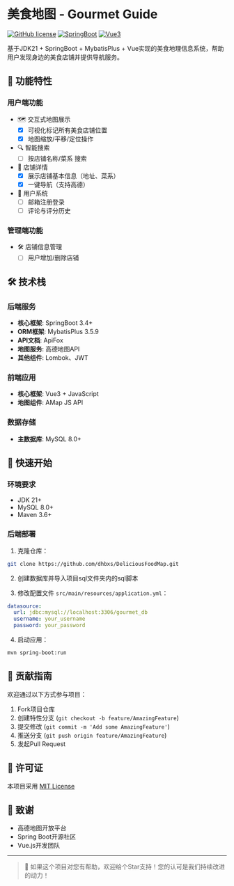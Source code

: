 # 美食地图 - Gourmet Guide

[![GitHub license](https://img.shields.io/badge/license-MIT-blue.svg)](https://github.com/yourusername/gourmet-guide/blob/main/LICENSE)
[![SpringBoot](https://img.shields.io/badge/SpringBoot-3.4.1%2B-brightgreen)](https://spring.io/projects/spring-boot)
[![Vue3](https://img.shields.io/badge/Vue-3.x-brightgreen)](https://vuejs.org/)

基于JDK21 + SpringBoot + MybatisPlus + Vue实现的美食地理信息系统，帮助用户发现身边的美食店铺并提供导航服务。

## 📌 功能特性

### 用户端功能
- 🗺️ 交互式地图展示
   - [x] 可视化标记所有美食店铺位置
   - [x] 地图缩放/平移/定位操作
- 🔍 智能搜索
   - [ ] 按店铺名称/菜系 搜索
- 📍 店铺详情
   - [x] 展示店铺基本信息（地址、菜系）
   - [x] 一键导航（支持高德）
- 🧑 用户系统
   - [ ] 邮箱注册登录
   - [ ] 评论与评分历史

### 管理端功能
- 🛠️ 店铺信息管理
  - [ ] 用户增加/删除店铺

## 🛠️ 技术栈

### 后端服务
- **核心框架**: SpringBoot 3.4+
- **ORM框架**: MybatisPlus 3.5.9
- **API文档**: ApiFox
- **地图服务**: 高德地图API
- **其他组件**: Lombok、JWT

### 前端应用
- **核心框架**: Vue3 + JavaScript
- **地图组件**: AMap JS API

### 数据存储
- **主数据库**: MySQL 8.0+

## 🚀 快速开始

### 环境要求
- JDK 21+
- MySQL 8.0+
- Maven 3.6+

### 后端部署
1. 克隆仓库：
```bash
git clone https://github.com/dhbxs/DeliciousFoodMap.git
```

2. 创建数据库并导入项目sql文件夹内的sql脚本

3. 修改配置文件 `src/main/resources/application.yml`：
```yaml
datasource:
  url: jdbc:mysql://localhost:3306/gourmet_db
  username: your_username
  password: your_password
```

4. 启动应用：
```bash
mvn spring-boot:run
```

## 🤝 贡献指南
欢迎通过以下方式参与项目：
1. Fork项目仓库
2. 创建特性分支 (`git checkout -b feature/AmazingFeature`)
3. 提交修改 (`git commit -m 'Add some AmazingFeature'`)
4. 推送分支 (`git push origin feature/AmazingFeature`)
5. 发起Pull Request

## 📄 许可证
本项目采用 [MIT License](LICENSE)

## 🙏 致谢
- 高德地图开放平台
- Spring Boot开源社区
- Vue.js开发团队

---

> 🌟 如果这个项目对您有帮助，欢迎给个Star支持！您的认可是我们持续改进的动力！